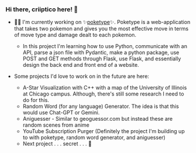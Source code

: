 ### Hi there, criiptico here! 👋

- 👷🏻 I'm currently working on ✨[poketype](https://github.com/criiptico/poketype)✨. Poketype is a web-application that takes two pokemon and gives you the most effective move in terms of move type and damage dealt to each pokemon.
  + In this project I'm learning how to use Python, communicate with an API,
parse a json file with Pydantic, make a python package, use POST and GET methods through Flask, use Flask, and essentially design the back end and front end of a website. 

- Some projects I'd love to work on in the future are here:
  + A-Star Visualization with C++ with a map of the University of Illinois at Chicago campus. Although, there's still some research I need to do for this.
  + Random Word (for any language) Generator. The idea is that this would use Chat-GPT or Gemini.
  + Aniguesser - Similar to geoguessor.com but instead these are random scenes from anime
  + YouTube Subscription Purger (Definitely the project I'm building up to with poketype, random word generator, and aniguesser)
  + Next project . . . secret . . . 🤭



<!--
**criiptico/criiptico** is a ✨ _special_ ✨ repository because its `README.md` (this file) appears on your GitHub profile.

Here are some ideas to get you started:

- 🔭 I’m currently working on ...
- 🌱 I’m currently learning ...
- 👯 I’m looking to collaborate on ...
- 🤔 I’m looking for help with ...
- 💬 Ask me about ...
- 📫 How to reach me: ...
- 😄 Pronouns: ...
- ⚡ Fun fact: ...
-->
